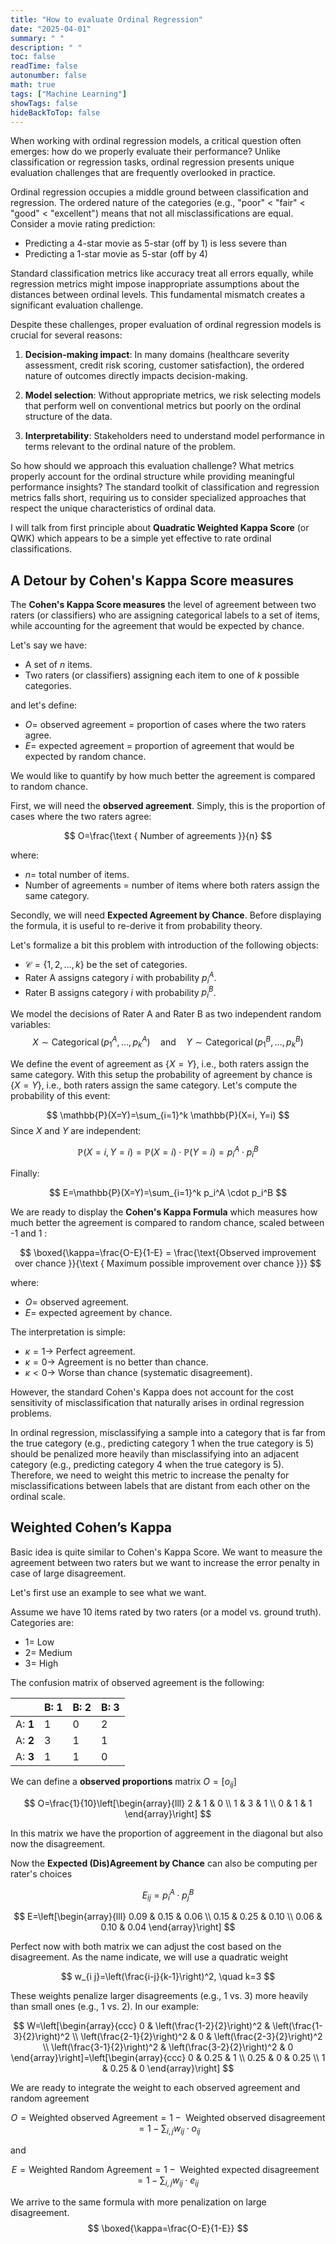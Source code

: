 ```yaml
---
title: "How to evaluate Ordinal Regression"
date: "2025-04-01"
summary: " "
description: " "
toc: false
readTime: false
autonumber: false
math: true
tags: ["Machine Learning"]
showTags: false
hideBackToTop: false
---
```



When working with ordinal regression models, a critical question often emerges: how do we properly evaluate their performance? Unlike classification or regression tasks, ordinal regression presents unique evaluation challenges that are frequently overlooked in practice.

Ordinal regression occupies a middle ground between classification and regression. 
The ordered nature of the categories (e.g., "poor" < "fair" < "good" < "excellent") means that not all misclassifications are equal. Consider a movie rating prediction:

- Predicting a 4-star movie as 5-star (off by 1) is less severe than
- Predicting a 1-star movie as 5-star (off by 4)

Standard classification metrics like accuracy treat all errors equally, while regression metrics might impose inappropriate assumptions about the distances between ordinal levels. This fundamental mismatch creates a significant evaluation challenge.

Despite these challenges, proper evaluation of ordinal regression models is crucial for several reasons:

1. **Decision-making impact**: In many domains (healthcare severity assessment, credit risk scoring, customer satisfaction), the ordered nature of outcomes directly impacts decision-making.

2. **Model selection**: Without appropriate metrics, we risk selecting models that perform well on conventional metrics but poorly on the ordinal structure of the data.

3. **Interpretability**: Stakeholders need to understand model performance in terms relevant to the ordinal nature of the problem.

So how should we approach this evaluation challenge? What metrics properly account for the ordinal structure while providing meaningful performance insights? The standard toolkit of classification and regression metrics falls short, requiring us to consider specialized approaches that respect the unique characteristics of ordinal data.

I will talk from first principle about **Quadratic Weighted Kappa Score** (or QWK) which appears to be a simple yet effective to rate ordinal classifications. 


## A Detour by Cohen's Kappa Score measures

The **Cohen's Kappa Score measures** the level of agreement between two raters (or classifiers) who are assigning categorical labels to a set of items, while accounting for the agreement that would be expected by chance.

Let's say we have:
- A set of $n$ items.
- Two raters (or classifiers) assigning each item to one of $k$ possible categories.

and let's define:
- $O=$ observed agreement = proportion of cases where the two raters agree.
- $E=$ expected agreement $=$ proportion of agreement that would be expected by random chance.

We would like to quantify by how much better the agreement is compared to random chance. 

First, we will need the **observed agreement**. Simply, this is the proportion of cases where the two raters agree:

$$
O=\frac{\text { Number of agreements }}{n}
$$

where:
- $n=$ total number of items.
- Number of agreements = number of items where both raters assign the same category.

Secondly, we will need **Expected Agreement by Chance**.
Before displaying the formula, it is useful to re-derive it from probability theory. 

Let's formalize a bit this problem with introduction of the following objects:
- $\mathcal{C}=\{1,2, \ldots, k\}$ be the set of categories.
- Rater A assigns category $i$ with probability $p_i^A$.
- Rater B assigns category $i$ with probability $p_i^B$.

We model the decisions of Rater A and Rater B as two independent random variables:
$$X \sim \operatorname{Categorical}\left(p_1^A, \ldots, p_k^A\right) \quad \text{and} \quad Y \sim \operatorname{Categorical}\left(p_1^B, \ldots, p_k^B\right)$$

We define the event of agreement as $\{X=Y\}$, i.e., both raters assign the same category.
With this setup the probability of agreement by chance is $\{X=Y\}$, i.e., both raters assign the same category. Let's compute the probability of this event: 

$$
\mathbb{P}(X=Y)=\sum_{i=1}^k \mathbb{P}(X=i, Y=i)
$$
Since $X$ and $Y$ are independent:

$$
\mathbb{P}(X=i, Y=i)=\mathbb{P}(X=i) \cdot \mathbb{P}(Y=i)=p_i^A \cdot p_i^B
$$

Finally:

$$
E=\mathbb{P}(X=Y)=\sum_{i=1}^k p_i^A \cdot p_i^B
$$

We are ready to display the **Cohen's Kappa Formula** which measures how much better the agreement is compared to random chance, scaled between -1 and 1 :

$$
\boxed{\kappa=\frac{O-E}{1-E} = \frac{\text{Observed improvement over chance }}{\text { Maximum possible improvement over chance }}}
$$

where:
- $O=$ observed agreement.
- $E=$ expected agreement by chance.

The interpretation is simple:
- $\kappa=1 \rightarrow$ Perfect agreement.
- $\kappa=0 \rightarrow$ Agreement is no better than chance.
- $\kappa<0 \rightarrow$ Worse than chance (systematic disagreement).

However, the standard Cohen's Kappa does not account for the cost sensitivity of misclassification that naturally arises in ordinal regression problems. 

In ordinal regression, misclassifying a sample into a category that is far from the true category (e.g., predicting category 1 when the true category is 5) should be penalized more heavily than misclassifying into an adjacent category (e.g., predicting category 4 when the true category is 5). Therefore, we need to weight this metric to increase the penalty for misclassifications between labels that are distant from each other on the ordinal scale.

## Weighted Cohen’s Kappa

Basic idea is quite similar to Cohen's Kappa Score. 
We want to measure the agreement between two raters but we want to increase the error penalty in case of large disagreement. 

Let's first use an example to see what we want. 

Assume we have 10 items rated by two raters (or a model vs. ground truth). Categories are:
- $1 =$ Low
- $2=$ Medium
- $3=$ High

The confusion matrix of observed agreement is the following:

|  |  B: $\mathbf{1}$  | B: 2 | B: 3 |
| :--- | :--- | :--- | :--- |
| A: $\mathbf{1}$ |   1 | 0 | 2 |
| A: $\mathbf{2}$ |   3 | 1 | 1 |
| A: $\mathbf{3}$ |   1 | 1 | 0 |

We can define a **observed proportions** matrix $O=\left[o_{i j}\right]$

$$
O=\frac{1}{10}\left[\begin{array}{lll}
2 & 1 & 0 \\
1 & 3 & 1 \\
0 & 1 & 1
\end{array}\right]
$$

In this matrix we have the proportion of aggreement in the diagonal but also now the disagreement.

Now the **Expected (Dis)Agreement by Chance**  can also be computing per rater's choices

$$
E_{i j}=p_i^A \cdot p_j^B
$$


$$
E=\left[\begin{array}{lll}
0.09 & 0.15 & 0.06 \\
0.15 & 0.25 & 0.10 \\
0.06 & 0.10 & 0.04
\end{array}\right]
$$

Perfect now with both matrix we can adjust the cost based on the disagreement.
As the name indicate, we will use a quadratic weight

$$
w_{i j}=\left(\frac{i-j}{k-1}\right)^2, \quad k=3
$$

These weights penalize larger disagreements (e.g., 1 vs. 3) more heavily than small ones (e.g., 1 vs. 2). In our example:

$$
W=\left[\begin{array}{ccc}
0 & \left(\frac{1-2}{2}\right)^2 & \left(\frac{1-3}{2}\right)^2 \\
\left(\frac{2-1}{2}\right)^2 & 0 & \left(\frac{2-3}{2}\right)^2 \\
\left(\frac{3-1}{2}\right)^2 & \left(\frac{3-2}{2}\right)^2 & 0
\end{array}\right]=\left[\begin{array}{ccc}
0 & 0.25 & 1 \\
0.25 & 0 & 0.25 \\
1 & 0.25 & 0
\end{array}\right]
$$

We are ready to integrate the weight to each observed agreement and random agreement

$$
O = \text{Weighted observed Agreement} = 1 - \text { Weighted observed disagreement }=1 - \sum_{i, j} w_{i j} \cdot o_{i j}
$$

and 

$$
E = \text{Weighted Random Agreement}  = 1 - \text { Weighted expected disagreement }=1 - \sum_{i, j} w_{i j} \cdot e_{i j}
$$


We arrive to the same formula with more penalization on large disagreement.
$$
\boxed{\kappa=\frac{O-E}{1-E}}
$$